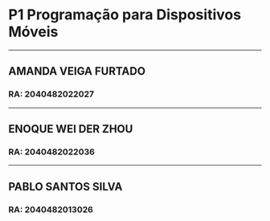 # P1 Programação para Dispositivos Móveis

---
## AMANDA VEIGA FURTADO
### RA: 2040482022027
---
## ENOQUE WEI DER ZHOU
### RA: 2040482022036
---
## PABLO SANTOS SILVA
### RA: 2040482013026